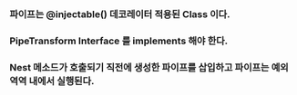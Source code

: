### 파이프는 @injectable() 데코레이터 적용된 Class 이다.
### PipeTransform Interface 를 implements 해야 한다.

### Nest 메소드가 호출되기 직전에 생성한 파이프를 삽입하고 파이프는 예외 역역 내에서 실행된다.